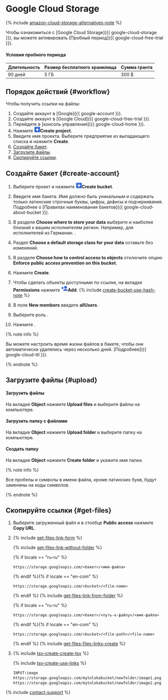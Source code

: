 # Google Cloud Storage

{% include [amazon-cloud-storage-alternatives-note](../_includes/concepts/amazon-cloud-storage/id-amazon-cloud-storage/alternatives-note.md) %}


Чтобы ознакомиться с [Google Cloud Storage]({{ google-cloud-storage }}), вы можете активировать [Пробный период]({{ google-cloud-free-trial }}).

#### Условия пробного периода

Длительность | Размер бесплатного хранилища | Сумма гранта
----- | ----- | -----
90 дней | 5 ГБ | 300 $


## Порядок действий {#workflow}

Чтобы получить ссылки на файлы:

1. Создайте аккаунт в [Google]({{ google-account }}).
1. Создайте аккаунт в [Google Cloud]({{ google-cloud-free-trial }}).
1. Перейдите в [консоль управления]({{ google-cloud-home }}).
1. Нажмите ![](../_images/tutorials/cloud-storage/google-cloud/create-bucket-icon.png)**Create project**.
1. Введите имя проекта. Выберите предприятие из выпадающего списка и нажмите **Create**.
1. [Создайте бакет](#create-account).
1. [Загрузите файлы](#upload).
1. [Скопируйте ссылки](#get-files).


## Создайте бакет {#create-account}

1. Выберите проект и нажмите ![](../_images/tutorials/cloud-storage/google-cloud/create-bucket-icon.png)**Create bucket**.

1. Введите имя бакета. Имя должно быть уникальным и содержать только латинские строчные буквы, цифры, дефисы и подчеркивания.
    Подробнее о [Правилах наименования бакетов]({{ google-cloud-about-bucket }}).
1. В разделе **Choose where to store your data** выберите  и наиболее близкий к вашим исполнителям регион. Например, для исполнителей из Германии: .

1. Раздел **Choose a default storage class for your data** оставьте без изменений.

1. В разделе **Choose how to control access to objects** отключите опцию **Enforce public access prevention on this bucket**.

1. Нажмите **Create**.

1. Чтобы сделать объекты доступными по ссылке, на вкладке **Permissions** нажмите ![](../_images/tutorials/cloud-storage/google-cloud/add-permission.png)**Add**.
    {% include [create-bucket-use-hash-note](../_includes/concepts/amazon-cloud-storage/id-create-bucket/use-hash-note.md) %}

1. В поле **New members** введите **allUsers**.

1. Выберите роль .

1. Нажмите .


{% note info %}

Вы можете настроить время жизни файлов в бакете, чтобы они автоматически удалялись через несколько дней. [Подробнее]({{ google-cloud-ttl }}).

{% endnote %}



## Загрузите файлы {#upload}

#### Загрузить файлы

На вкладке **Object** нажмите **Upload files** и выберите файлы на компьютере.

#### Загрузить папку с файлами

На вкладке **Object** нажмите **Upload folder** и выберите папку на компьютере.

#### Создать папку

На вкладке **Object** нажмите **Create folder** и укажите имя папки.

{% note info %}

Все пробелы и символы в имени файла, кроме латинских букв, будут заменены на коды символов.

{% endnote %}



## Скопируйте ссылки {#get-files}

1. Выберите загруженный файл и в столбце **Public access** нажмите **Copy URL**.

1. {% include [get-files-link-form](../_includes/concepts/amazon-cloud-storage/id-get-files/link-form.md) %}

    {% include [get-files-link-without-folder](../_includes/concepts/amazon-cloud-storage/id-get-files/link-without-folder.md) %}

    {% if locale == "ru-ru" %}
    ```
    https://storage.googleapis.com/<бакет>/<имя-файла>
    ```
    {% endif %}{% if locale == "en-com" %}
    ```
    https://storage.googleapis.com/<bucket>/<file-name>
    ```
    {% endif %}
    {% include [get-files-link-from-folder](../_includes/concepts/amazon-cloud-storage/id-get-files/link-from-folder.md) %}

    {% if locale == "ru-ru" %}
    ```
    https://storage.googleapis.com/<бакет>/<путь-к-файлу>/<имя-файла>
    ```
    {% endif %}{% if locale == "en-com" %}
    ```
    https://storage.googleapis.com/<bucket>/<file-path>/<file-name>
    ```
    {% endif %}
    {% include [get-files-files-links-create](../_includes/concepts/amazon-cloud-storage/id-get-files/files-links-create.md) %}

1. {% include [tsv-create-create-tsv](../_includes/concepts/cloud-storage/id-tsv-create/create-tsv.md) %}

    {% include [tsv-create-use-links](../_includes/concepts/cloud-storage/id-tsv-create/use-links.md) %}

    ```
    INPUT:image
    https://storage.googleapis.com/mytolokabucket/newfolder/image1.png
    https://storage.googleapis.com/mytolokabucket/newfolder/image2.png
    ```

{% include [contact-support](../_includes/contact-support-new.md) %}